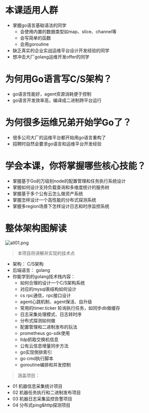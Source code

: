 # 本课适⽤⼈群

- 掌握go语⾔基础语法的同学
  - 会使⽤内置的数据类型如map、slice、channel等
  - 会写简单的函数
  - 会⽤goroutine
- 缺乏真实的企业实战运维平台设计开发经验的同学
- 想冲击⼤⼚golang运维开发offer的同学

# 为何⽤Go语⾔写C/S架构？

- go语⾔性能好，agent资源消耗便于控制
- go语⾔开发效率⾼，编译成⼆进制跨平台运⾏

# 为何很多运维兄弟开始学Go了？

- 很多公司⼤⼚的运维平台都开始⽤go语⾔重构了
- 招聘时⾃然会要求go语⾔和运维平台开发经验

# 学会本课，你将掌握哪些核⼼技能？

- 掌握基于Go的万级别node的配置管理和任务执⾏系统设计
- 掌握如何设计⽀持负载查询和多维度统计的服务树
- 掌握基于多个公有云怎么做资产系统
- 掌握怎样设计⼀个⾼性能的分布式探测系统
- 掌握多region场景下怎样设计⽇志和时序监控系统

# 整体架构图解读

![all01.png](https://fynotefile.oss-cn-zhangjiakou.aliyuncs.com/fynote/908/1637741132000/c4dbb9b776f44bfb998ccc2724a57491.png)

> 本项目将讲解并实现的技术点

- 架构： C/S架构
- 后端语言： golang
- 你能学到的golang技术栈内容：
  - 如何合理的设计⼀个C/S架构系统
  - 对应的mysql表结构如何设计
  - cs rpc通信，rpc接⼝设计
  - agent心跳机制、agent保活、自升级
  - 常用的timer.ticker 轮询执行任务，如同步db做缓存
  - 日志采集处理模式、日志转时序
  - 分布式探测如何做
  - 配置管理和二进制发布的玩法
  - prometheus go-sdk使⽤
  - lldp抓取交换机信息
  - 公有云信息增量同步⽅法
  - go实现倒排索引
  - go cmd执行脚本
  - goroutine编排和并发控制

> 涵盖项目：

- 01 机器信息采集统计项目
- 02 机器任务执⾏和⼆进制发布项目
- 03 机器⽇志采集监控告警项目
- 04 分布式ping&http探测项目